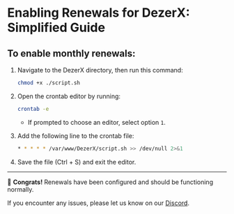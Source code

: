 # Enabling Renewals for DezerX: Simplified Guide

## To enable monthly renewals:

1. Navigate to the DezerX directory, then run this command:

    ```bash
    chmod +x ./script.sh
    ```

2. Open the crontab editor by running:

    ```bash
    crontab -e
    ```

    - If prompted to choose an editor, select option `1`.

3. Add the following line to the crontab file:

    ```bash
    * * * * * /var/www/DezerX/script.sh >> /dev/null 2>&1
    ```

4. Save the file (Ctrl + S) and exit the editor.

---

🎉 **Congrats!** Renewals have been configured and should be functioning normally.

If you encounter any issues, please let us know on our [Discord](https://discord.gg/UN4VVc2hWJ).
